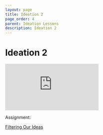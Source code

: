 ```yaml
---
layout: page
title: Ideation 2
page_order: 4
parent: Ideation Lessons
description: Ideation 2
---
```


# Ideation 2

<iframe src="https://docs.google.com/presentation/d/e/2PACX-1vQLNlmSCES8LBUBZKHvXdJjEUUos54q0cHS_ecitRHHyk3Ehh5k-IDprqHVZaZZ8bvkYFpG_ssESW1C/embed?start=false&loop=false&delayms=3000" frameborder="0" allowfullscreen="true" mozallowfullscreen="true" webkitallowfullscreen="true"></iframe>

Assignment:

[Filtering Our Ideas](https://docs.google.com/document/d/e/2PACX-1vRxVGtgt2qB324oOFmBHHWiaQrhmK1ALTB37gDnURzoegMFrNb4rE9yayZSQdZgty73vYTYM37EHAIy/pub)